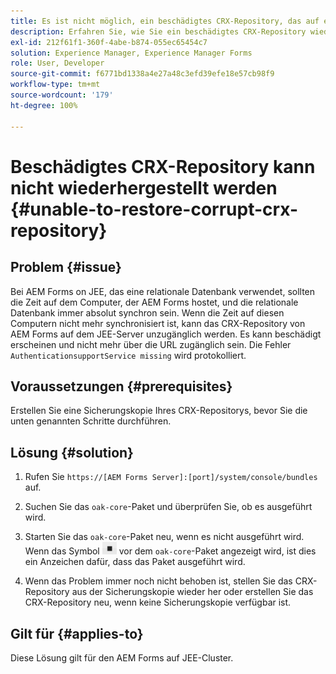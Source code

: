 ```yaml
---
title: Es ist nicht möglich, ein beschädigtes CRX-Repository, das auf einen JEE-Cluster-Server anwendbar ist, wiederherzustellen.
description: Erfahren Sie, wie Sie ein beschädigtes CRX-Repository wiederherstellen können.
exl-id: 212f61f1-360f-4abe-b874-055ec65454c7
solution: Experience Manager, Experience Manager Forms
role: User, Developer
source-git-commit: f6771bd1338a4e27a48c3efd39efe18e57cb98f9
workflow-type: tm+mt
source-wordcount: '179'
ht-degree: 100%

---
```


# Beschädigtes CRX-Repository kann nicht wiederhergestellt werden {#unable-to-restore-corrupt-crx-repository}

## Problem {#issue}

Bei AEM Forms on JEE, das eine relationale Datenbank verwendet, sollten die Zeit auf dem Computer, der AEM Forms hostet, und die relationale Datenbank immer absolut synchron sein. Wenn die Zeit auf diesen Computern nicht mehr synchronisiert ist, kann das CRX-Repository von AEM Forms auf dem JEE-Server unzugänglich werden. Es kann beschädigt erscheinen und nicht mehr über die URL zugänglich sein. Die Fehler `AuthenticationsupportService missing` wird protokolliert.

## Voraussetzungen {#prerequisites}

Erstellen Sie eine Sicherungskopie Ihres CRX-Repositorys, bevor Sie die unten genannten Schritte durchführen.

## Lösung {#solution}

1. Rufen Sie `https://[AEM Forms Server]:[port]/system/console/bundles` auf.

1. Suchen Sie das `oak-core`-Paket und überprüfen Sie, ob es ausgeführt wird.

1. Starten Sie das `oak-core`-Paket neu, wenn es nicht ausgeführt wird. Wenn das Symbol ![Schaltfläche „Pause“](/help/forms/using/assets/stop.png) vor dem `oak-core`-Paket angezeigt wird, ist dies ein Anzeichen dafür, dass das Paket ausgeführt wird.

1. Wenn das Problem immer noch nicht behoben ist, stellen Sie das CRX-Repository aus der Sicherungskopie wieder her oder erstellen Sie das CRX-Repository neu, wenn keine Sicherungskopie verfügbar ist.


## Gilt für {#applies-to}

Diese Lösung gilt für den AEM Forms auf JEE-Cluster.
